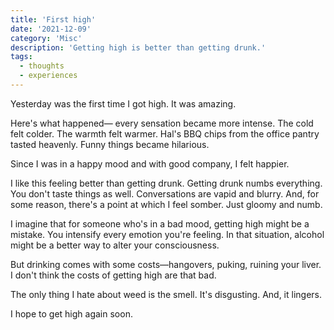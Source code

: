 ```yaml
---
title: 'First high'
date: '2021-12-09'
category: 'Misc'
description: 'Getting high is better than getting drunk.'
tags:
  - thoughts
  - experiences
---
```


Yesterday was the first time I got high. It was amazing.

Here's what happened— every sensation became more intense. The cold felt colder. The warmth felt warmer. Hal's BBQ chips from the office pantry tasted heavenly. Funny things became hilarious.

Since I was in a happy mood and with good company, I felt happier.

I like this feeling better than getting drunk. Getting drunk numbs everything. You don't taste things as well. Conversations are vapid and blurry. And, for some reason, there's a point at which I feel somber. Just gloomy and numb.

I imagine that for someone who's in a bad mood, getting high might be a mistake. You intensify every emotion you're feeling. In that situation, alcohol might be a better way to alter your consciousness.

But drinking comes with some costs—hangovers, puking, ruining your liver. I don't think the costs of getting high are that bad.

The only thing I hate about weed is the smell. It's disgusting. And, it lingers.

I hope to get high again soon.